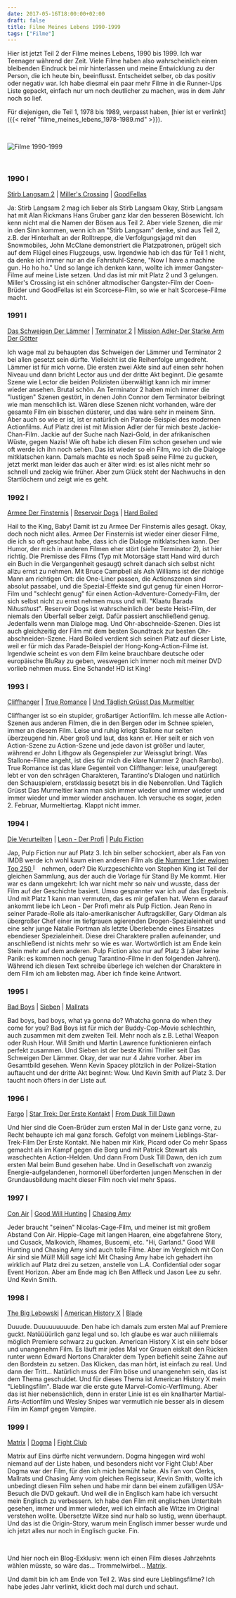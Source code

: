 ```yaml
---
date: 2017-05-16T18:00:00+02:00
draft: false
title: Filme Meines Lebens 1990-1999
tags: ["Filme"]
---
```


Hier ist jetzt Teil 2 der Filme meines Lebens, 1990 bis 1999. Ich war Teenager während der Zeit. Viele Filme haben also wahrscheinlich einen bleibenden Eindruck bei mir hinterlassen und meine Entwicklung zu der Person, die ich heute bin, beeinflusst. Entscheidet selber, ob das positiv oder negativ war. Ich habe diesmal ein paar mehr Filme in die Runner-Ups Liste gepackt, einfach nur um noch deutlicher zu machen, was in dem Jahr noch so lief.

<!--more-->

Für diejenigen, die Teil 1, 1978 bis 1989, verpasst haben, [hier ist er verlinkt]({{< relref "filme_meines_lebens_1978-1989.md" >}}).

&nbsp;

![Filme 1990-1999](/images/filme19901999.png "Filme 1990-1999")

&nbsp;

### 1990 <a href="http://www.imdb.com/search/title?count=200&num_votes=20000,&sort=user_rating,desc&title_type=feature,tv_movie&release_date=1990,1990" alt="IMDB Link" title="IMDB Link" target="_blank"><img src="/images/logo_imdb.png" style="height:16px" alt="IMDB Logo" title="IMDB Link"/></a>
<a href="http://www.imdb.com/title/tt0099423" alt="IMDB Link" title="IMDB Link" target="_blank">Stirb Langsam 2</a> | <a href="http://www.imdb.com/title/tt0100150" alt="IMDB Link" title="IMDB Link" target="_blank">Miller's Crossing</a> | <a href="http://www.imdb.com/title/tt0099685" alt="IMDB Link" title="IMDB Link" target="_blank">GoodFellas</a>

Ja: Stirb Langsam 2 mag ich lieber als Stirb Langsam Okay, Stirb Langsam hat mit Alan Rickmans Hans Gruber ganz klar den besseren Bösewicht. Ich kenn nicht mal die Namen der Bösen aus Teil 2. Aber viele Szenen, die mir in den Sinn kommen, wenn ich an "Stirb Langsam" denke, sind aus Teil 2, z.B. der Hinterhalt an der Rolltreppe, die Verfolgungsjagd mit den Snowmobiles, John McClane demonstriert die Platzpatronen, prügelt sich auf dem Flügel eines Flugzeugs, usw. Irgendwie hab ich das für Teil 1 nicht, da denke ich immer nur an die Fahrstuhl-Szene, "Now I have a machine gun. Ho ho ho." Und so lange ich denken kann, wollte ich immer Gangster-Filme auf meine Liste setzen. Und das ist mir mit Platz 2 und 3 gelungen. Miller's Crossing ist ein schöner altmodischer Gangster-Film der Coen-Brüder und GoodFellas ist ein Scorcese-Film, so wie er halt Scorcese-Filme macht. 

### 1991 <a href="http://www.imdb.com/search/title?count=200&num_votes=20000,&sort=user_rating,desc&title_type=feature,tv_movie&release_date=1991,1991" alt="IMDB Link" title="IMDB Link" target="_blank"><img src="/images/logo_imdb.png" style="height:16px" alt="IMDB Logo" title="IMDB Link"/></a>
<a href="http://www.imdb.com/title/tt0102926" alt="IMDB Link" title="IMDB Link" target="_blank">Das Schweigen Der Lämmer</a> | <a href="http://www.imdb.com/title/tt0103064" alt="IMDB Link" title="IMDB Link" target="_blank">Terminator 2</a> | <a href="http://www.imdb.com/title/tt0099558" alt="IMDB Link" title="IMDB Link" target="_blank">Mission Adler-Der Starke Arm Der Götter</a>

Ich wage mal zu behaupten das Schweigen der Lämmer und Terminator 2 bei allen gesetzt sein dürfte. Vielleicht ist die Reihenfolge umgedreht. Lämmer ist für mich vorne. Die ersten zwei Akte sind auf einen sehr hohen Niveau und dann bricht Lector aus und der dritte Akt beginnt. Die gesamte Szene wie Lector die beiden Polizisten überwältigt kann ich mir immer wieder ansehen. Brutal schön. An Terminator 2 haben mich immer die "lustigen" Szenen gestört, in denen John Connor dem Terminator beibringt wie man menschlich ist. Wären diese Szenen nicht vorhanden, wäre der gesamte Film ein bisschen düsterer, und das wäre sehr in meinem Sinn. Aber auch so wie er ist, ist er natürlich ein Parade-Beispiel des modernen Actionfilms. Auf Platz drei ist mit Mission Adler der für mich beste Jackie-Chan-Film. Jackie auf der Suche nach Nazi-Gold, in der afrikanischen Wüste, gegen Nazis! Wie oft habe ich diesen Film schon gesehen und wie oft werde ich ihn noch sehen. Das ist wieder so ein Film, wo ich die Dialoge mitklatschen kann. Damals machte es noch Spaß seine Filme zu gucken, jetzt merkt man leider das auch er älter wird: es ist alles nicht mehr so schnell und zackig wie früher. Aber zum Glück steht der Nachwuchs in den Startlöchern und zeigt wie es geht.

### 1992 <a href="http://www.imdb.com/search/title?count=200&num_votes=20000,&sort=user_rating,desc&title_type=feature,tv_movie&release_date=1992,1992" alt="IMDB Link" title="IMDB Link" target="_blank"><img src="/images/logo_imdb.png" style="height:16px" alt="IMDB Logo" title="IMDB Link"/></a>
<a href="http://www.imdb.com/title/tt0106308" alt="IMDB Link" title="IMDB Link" target="_blank">Armee Der Finsternis</a> | <a href="http://www.imdb.com/title/tt0105236" alt="IMDB Link" title="IMDB Link" target="_blank">Reservoir Dogs</a> | <a href="http://www.imdb.com/title/tt0104684" alt="IMDB Link" title="IMDB Link" target="_blank">Hard Boiled</a>

Hail to the King, Baby! Damit ist zu Armee Der Finsternis alles gesagt. Okay, doch noch nicht alles. Armee Der Finsternis ist wieder einer dieser Filme, die ich so oft geschaut habe, dass ich die Dialoge mitklatschen kann. Der Humor, der mich in anderen Filmen eher stört (siehe Terminator 2), ist hier richtig. Die Premisse des Films (Typ mit Motorsäge statt Hand wird durch ein Buch in die Vergangenheit gesaugt) schreit danach sich selbst nicht allzu ernst zu nehmen. Mit Bruce Campbell als Ash Williams ist der richtige Mann am richtigen Ort: die One-Liner passen, die Actionszenen sind absolut passabel, und die Spezial-Effekte sind gut genug für einen Horror-Film und "schlecht genug" für einen Action-Adventure-Comedy-Film, der sich selbst nicht zu ernst nehmen muss und will. "Klaatu Barada Ni*husthust*". Reservoir Dogs ist wahrscheinlich der beste Heist-Film, der niemals den Überfall selber zeigt. Dafür passiert anschließend genug. Jedenfalls wenn man Dialoge mag. Und Ohr-abschneide-Szenen. Dies ist auch gleichzeitig der Film mit dem besten Soundtrack zur besten Ohr-abschneiden-Szene. Hard Boiled verdient sich seinen Platz auf dieser Liste, weil er für mich das Parade-Beispiel der Hong-Kong-Action-Filme ist. Irgendwie scheint es von dem Film keine brauchbare deutsche oder europäische BluRay zu geben, weswegen ich immer noch mit meiner DVD vorlieb nehmen muss. Eine Schande! HD ist King! 

### 1993 <a href="http://www.imdb.com/search/title?count=200&num_votes=20000,&sort=user_rating,desc&title_type=feature,tv_movie&release_date=1993,1993" alt="IMDB Link" title="IMDB Link" target="_blank"><img src="/images/logo_imdb.png" style="height:16px" alt="IMDB Logo" title="IMDB Link"/></a>
<a href="http://www.imdb.com/title/tt0106582" alt="IMDB Link" title="IMDB Link" target="_blank">Cliffhanger</a> | <a href="http://www.imdb.com/title/tt0108399" alt="IMDB Link" title="IMDB Link" target="_blank">True Romance</a> | <a href="http://www.imdb.com/title/tt0107048" alt="IMDB Link" title="IMDB Link" target="_blank">Und Täglich Grüsst Das Murmeltier</a>

Cliffhanger ist so ein stupider, großartiger Actionfilm. Ich messe alle Action-Szenen aus anderen Filmen, die in den Bergen oder im Schnee spielen, immer an diesem Film. Leise und ruhig kriegt Stallone nur selten überzeugend hin. Aber groß und laut, das kann er. Hier seilt er sich von Action-Szene zu Action-Szene und jede davon ist größer und lauter, während er John Lithgow als Gegenspieler zur Weissglut bringt. Was Stallone-Filme angeht, ist dies für mich die klare Nummer 2 (nach Rambo). True Romance ist das klare Gegenteil von Cliffhanger: leise, unaufgeregt lebt er von den schrägen Charakteren, Tarantino's Dialogen und natürlich den Schauspielern, erstklassig besetzt bis in die Nebenrollen. Und Täglich Grüsst Das Murmeltier kann man sich immer wieder und immer wieder und immer wieder und immer wieder anschauen. Ich versuche es sogar, jeden 2. Februar, Murmeltiertag. Klappt nicht immer.


### 1994 <a href="http://www.imdb.com/search/title?count=200&num_votes=20000,&sort=user_rating,desc&title_type=feature,tv_movie&release_date=1994,1994" alt="IMDB Link" title="IMDB Link" target="_blank"><img src="/images/logo_imdb.png" style="height:16px" alt="IMDB Logo" title="IMDB Link"/></a>
<a href="http://www.imdb.com/title/tt0111161" alt="IMDB Link" title="IMDB Link" target="_blank">Die Verurteilten</a> | <a href="http://www.imdb.com/title/tt0110413" alt="IMDB Link" title="IMDB Link" target="_blank">Leon - Der Profi</a> | <a href="http://www.imdb.com/title/tt0110912" alt="IMDB Link" title="IMDB Link" target="_blank">Pulp Fiction</a>

Jap, Pulp Fiction nur auf Platz 3. Ich bin selber schockiert, aber als Fan von IMDB werde ich wohl kaum einen anderen Film als <a href="http://www.imdb.com/chart/top?ref_=tt_awd" alt="IMDB Link" title="IMDB Link" target="_blank">die Nummer 1 der ewigen Top 250 <img src="/images/logo_imdb.png" style="height:16px" alt="IMDB Logo" title="IMDB Link"/></a> nehmen, oder? Die Kurzgeschichte von Stephen King ist Teil der gleichen Sammlung, aus der auch die Vorlage für Stand By Me kommt. Hier war es dann umgekehrt: Ich war nicht mehr so naiv und wusste, dass der Film auf der Geschichte basiert. Umso gespannter war ich auf das Ergebnis. Und mit Platz 1 kann man vermuten, das es mir gefallen hat. 
Wenn es darauf ankommt liebe ich Leon - Der Profi mehr als Pulp Fiction. Jean Reno in seiner Parade-Rolle als italo-amerikanischer Auftragskiller, Gary Oldman als übergroßer Chef einer im tiefgrauen agierenden Drogen-Spezialeinheit und eine sehr junge Natalie Portman als letzte Überlebende eines Einsatzes ebendieser Spezialeinheit. Diese drei Charaktere prallen aufeinander, und anschließend ist nichts mehr so wie es war. Wortwörtlich ist am Ende kein Stein mehr auf dem anderen. 
Pulp Fiction also nur auf Platz 3 (aber keine Panik: es kommen noch genug Tarantino-Filme in den folgenden Jahren). Während ich diesen Text schreibe überlege ich welchen der Charaktere in dem Film ich am liebsten mag. Aber ich finde keine Antwort.

### 1995  <a href="http://www.imdb.com/search/title?count=200&num_votes=20000,&sort=user_rating,desc&title_type=feature,tv_movie&release_date=1995,1995" alt="IMDB Link" title="IMDB Link" target="_blank"><img src="/images/logo_imdb.png" style="height:16px" alt="IMDB Logo" title="IMDB Link"/></a>
<a href="http://www.imdb.com/title/tt0112442" alt="IMDB Link" title="IMDB Link" target="_blank">Bad Boys</a> | <a href="http://www.imdb.com/title/tt0114369" alt="IMDB Link" title="IMDB Link" target="_blank">Sieben</a> | <a href="http://www.imdb.com/title/tt0113749" alt="IMDB Link" title="IMDB Link" target="_blank">Mallrats</a>

Bad boys, bad boys, what ya gonna do? Whatcha gonna do when they come for you? Bad Boys ist für mich der Buddy-Cop-Movie schlechthin, auch zusammen mit dem zweiten Teil. Mehr noch als z.B. Lethal Weapon oder Rush Hour. Will Smith und Martin Lawrence funktionieren einfach perfekt zusammen. Und Sieben ist der beste Krimi Thriller seit Das Schweigen Der Lämmer. Okay, der war nur 4 Jahre vorher. Aber im Gesamtbild gesehen. Wenn Kevin Spacey plötzlich in der Polizei-Station auftaucht und der dritte Akt beginnt: Wow. Und Kevin Smith auf Platz 3. Der taucht noch öfters in der Liste auf.

### 1996 <a href="http://www.imdb.com/search/title?count=200&num_votes=20000,&sort=user_rating,desc&title_type=feature,tv_movie&release_date=1996,1996" alt="IMDB Link" title="IMDB Link" target="_blank"><img src="/images/logo_imdb.png" style="height:16px" alt="IMDB Logo" title="IMDB Link"/></a>
<a href="http://www.imdb.com/title/tt0116282" alt="IMDB Link" title="IMDB Link" target="_blank">Fargo</a> | <a href="http://www.imdb.com/title/tt0117731" alt="IMDB Link" title="IMDB Link" target="_blank">Star Trek: Der Erste Kontakt</a> | <a href="http://www.imdb.com/title/tt0116367" alt="IMDB Link" title="IMDB Link" target="_blank">From Dusk Till Dawn</a>

Und hier sind die Coen-Brüder zum ersten Mal in der Liste ganz vorne, zu Recht behaupte ich mal ganz forsch. Gefolgt von meinem Lieblings-Star-Trek-Film Der Erste Kontakt. Nie haben mir Kirk, Picard oder Co mehr Spass gemacht als im Kampf gegen die Borg und mit Patrick Stewart als waschechten Action-Helden. Und dann From Dusk Till Dawn, den ich zum ersten Mal beim Bund gesehen habe. Und in Gesellschaft von zwanzig Energie-aufgelandenen, hormonell überforderten jungen Menschen in der Grundausbildung macht dieser Film noch viel mehr Spass.

### 1997 <a href="http://www.imdb.com/search/title?count=200&num_votes=20000,&sort=user_rating,desc&title_type=feature,tv_movie&release_date=1997,1997" alt="IMDB Link" title="IMDB Link" target="_blank"><img src="/images/logo_imdb.png" style="height:16px" alt="IMDB Logo" title="IMDB Link"/></a>
<a href="http://www.imdb.com/title/tt0118880" alt="IMDB Link" title="IMDB Link" target="_blank">Con Air</a> | <a href="http://www.imdb.com/title/tt0119217" alt="IMDB Link" title="IMDB Link" target="_blank">Good Will Hunting</a> | <a href="http://www.imdb.com/title/tt0118842" alt="IMDB Link" title="IMDB Link" target="_blank">Chasing Amy</a>

Jeder braucht "seinen" Nicolas-Cage-Film, und meiner ist mit großem Abstand Con Air. Hippie-Cage mit langen Haaren, eine abgefahrene Story, und Cusack, Malkovich, Rhames, Buscemi, etc. "Hi, Garland." Good Will Hunting und Chasing Amy sind auch tolle Filme. Aber im Vergleich mit Con Air sind sie Müll! Müll sage ich! Mit Chasing Amy habe ich gehadert ihn wirklich auf Platz drei zu setzen, anstelle von L.A. Confidential oder sogar Event Horizon. Aber am Ende mag ich Ben Affleck und Jason Lee zu sehr. Und Kevin Smith.

### 1998 <a href="http://www.imdb.com/search/title?count=200&num_votes=20000,&sort=user_rating,desc&title_type=feature,tv_movie&release_date=1998,1998" alt="IMDB Link" title="IMDB Link" target="_blank"><img src="/images/logo_imdb.png" style="height:16px" alt="IMDB Logo" title="IMDB Link"/></a>
<a href="http://www.imdb.com/title/tt0118715" alt="IMDB Link" title="IMDB Link" target="_blank">The Big Lebowski</a> | <a href="http://www.imdb.com/title/tt0120586" alt="IMDB Link" title="IMDB Link" target="_blank">American History X</a> | <a href="http://www.imdb.com/title/tt0120611" alt="IMDB Link" title="IMDB Link" target="_blank">Blade</a>

Duuude. Duuuuuuuuude. Den habe ich damals zum ersten Mal auf Premiere guckt. Natüüüürlich ganz legal und so. Ich glaube es war auch niiiiiemals möglich Premiere schwarz zu gucken. American History X ist ein sehr böser und unangenehm Film. Es läuft mir jedes Mal vor Grauen eiskalt den Rücken runter wenn Edward Nortons Charakter dem Typen befiehlt seine Zähne auf den Bordstein zu setzen. Das Klicken, das man hört, ist einfach zu real. Und dann der Tritt... Natürlich muss der Film böse und unangenehm sein, das ist dem Thema geschuldet. Und für dieses Thema ist American History X mein "Lieblingsfilm". Blade war die erste gute Marvel-Comic-Verfilmung. Aber das ist hier nebensächlich, denn in erster Linie ist es ein knallharter Martial-Arts-Actionfilm und Wesley Snipes war vermutlich nie besser als in diesem Film im Kampf gegen Vampire.

### 1999 <a href="http://www.imdb.com/search/title?count=200&num_votes=20000,&sort=user_rating,desc&title_type=feature,tv_movie&release_date=1999,1999" alt="IMDB Link" title="IMDB Link" target="_blank"><img src="/images/logo_imdb.png" style="height:16px" alt="IMDB Logo" title="IMDB Link"/></a>
<a href="http://www.imdb.com/title/tt0133093" alt="IMDB Link" title="IMDB Link" target="_blank">Matrix</a> | <a href="http://www.imdb.com/title/tt0120655" alt="IMDB Link" title="IMDB Link" target="_blank">Dogma</a> | <a href="http://www.imdb.com/title/tt0137523" alt="IMDB Link" title="IMDB Link" target="_blank">Fight Club</a>

Matrix auf Eins dürfte nicht verwundern. Dogma hingegen wird wohl niemand auf der Liste haben, und besonders nicht vor Fight Club! Aber Dogma war der Film, für den ich mich bemüht habe. Als Fan von Clerks, Mallrats und Chasing Amy vom gleichen Regisseur, Kevin Smith, wollte ich unbedingt diesen Film sehen und habe mir dann bei einem zufälligen USA-Besuch die DVD gekauft. Und weil die in Englisch kam habe ich versucht mein Englisch zu verbessern. Ich habe den Film mit englischen Untertiteln gesehen, immer und immer wieder, weil ich einfach alle Witze im Original verstehen wollte. Übersetzte Witze sind nur halb so lustig, wenn überhaupt. Und das ist die Origin-Story, warum mein Englisch immer besser wurde und ich jetzt alles nur noch in Englisch gucke. Fin.


&nbsp;

Und hier noch ein Blog-Exklusiv: wenn ich einen Film dieses Jahrzehnts wählen müsste, so wäre das... Trommelwirbel... <a href="http://www.imdb.com/title/tt0133093" alt="IMDB Link" title="IMDB Link" target="_blank">Matrix</a>.

Und damit bin ich am Ende von Teil 2. Was sind eure Lieblingsfilme? Ich habe jedes Jahr verlinkt, klickt doch mal durch und schaut.